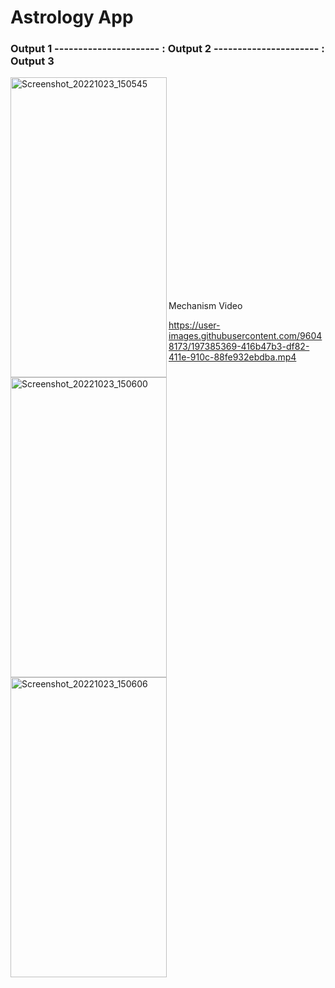 # Astrology App


### Output 1 ---------------------- : Output 2  ---------------------- : Output 3                 


<p float="left">
  <img align="left" src="https://user-images.githubusercontent.com/96048173/197385308-437d9562-da19-4eca-9ec0-798060e206e8.jpg" alt="Screenshot_20221023_150545" width=250 height=480/>
  
  <img align="left" src="https://user-images.githubusercontent.com/96048173/197385313-6d78bb04-cf9c-44ac-87c9-6574ce0962dd.jpg" alt="Screenshot_20221023_150600" width=250 height=480/>
  
  <img align="left" src="https://user-images.githubusercontent.com/96048173/197385317-28953590-f679-496d-8f2e-6173db1d559a.jpg" alt="Screenshot_20221023_150606" width=250 height=480/>
  </br></br></br></br></br></br></br></br></br></br></br></br></br></br></br></br></br></br></br></br></br>
 Mechanism Video
  
https://user-images.githubusercontent.com/96048173/197385369-416b47b3-df82-411e-910c-88fe932ebdba.mp4
  
</p>






